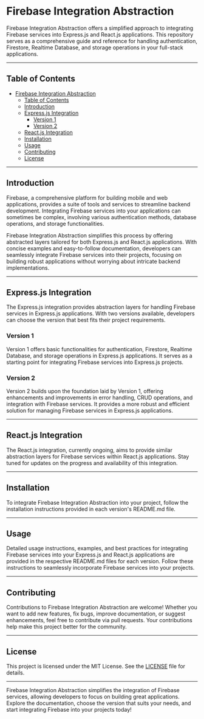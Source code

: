 # Firebase Integration Abstraction

Firebase Integration Abstraction offers a simplified approach to integrating Firebase services into Express.js and React.js applications. This repository serves as a comprehensive guide and reference for handling authentication, Firestore, Realtime Database, and storage operations in your full-stack applications.

---

## Table of Contents

- [Firebase Integration Abstraction](#firebase-integration-abstraction)
  - [Table of Contents](#table-of-contents)
  - [Introduction](#introduction)
  - [Express.js Integration](#expressjs-integration)
    - [Version 1](#version-1)
    - [Version 2](#version-2)
  - [React.js Integration](#reactjs-integration)
  - [Installation](#installation)
  - [Usage](#usage)
  - [Contributing](#contributing)
  - [License](#license)

---

## Introduction

Firebase, a comprehensive platform for building mobile and web applications, provides a suite of tools and services to streamline backend development. Integrating Firebase services into your applications can sometimes be complex, involving various authentication methods, database operations, and storage functionalities.

Firebase Integration Abstraction simplifies this process by offering abstracted layers tailored for both Express.js and React.js applications. With concise examples and easy-to-follow documentation, developers can seamlessly integrate Firebase services into their projects, focusing on building robust applications without worrying about intricate backend implementations.

---

## Express.js Integration

The Express.js integration provides abstraction layers for handling Firebase services in Express.js applications. With two versions available, developers can choose the version that best fits their project requirements.

### Version 1

Version 1 offers basic functionalities for authentication, Firestore, Realtime Database, and storage operations in Express.js applications. It serves as a starting point for integrating Firebase services into Express.js projects.

### Version 2

Version 2 builds upon the foundation laid by Version 1, offering enhancements and improvements in error handling, CRUD operations, and integration with Firebase services. It provides a more robust and efficient solution for managing Firebase services in Express.js applications.

---

## React.js Integration

The React.js integration, currently ongoing, aims to provide similar abstraction layers for Firebase services within React.js applications. Stay tuned for updates on the progress and availability of this integration.

---

## Installation

To integrate Firebase Integration Abstraction into your project, follow the installation instructions provided in each version's README.md file.

---

## Usage

Detailed usage instructions, examples, and best practices for integrating Firebase services into your Express.js and React.js applications are provided in the respective README.md files for each version. Follow these instructions to seamlessly incorporate Firebase services into your projects.

---

## Contributing

Contributions to Firebase Integration Abstraction are welcome! Whether you want to add new features, fix bugs, improve documentation, or suggest enhancements, feel free to contribute via pull requests. Your contributions help make this project better for the community.

---

## License

This project is licensed under the MIT License. See the [LICENSE](LICENSE) file for details.

---

Firebase Integration Abstraction simplifies the integration of Firebase services, allowing developers to focus on building great applications. Explore the documentation, choose the version that suits your needs, and start integrating Firebase into your projects today!
